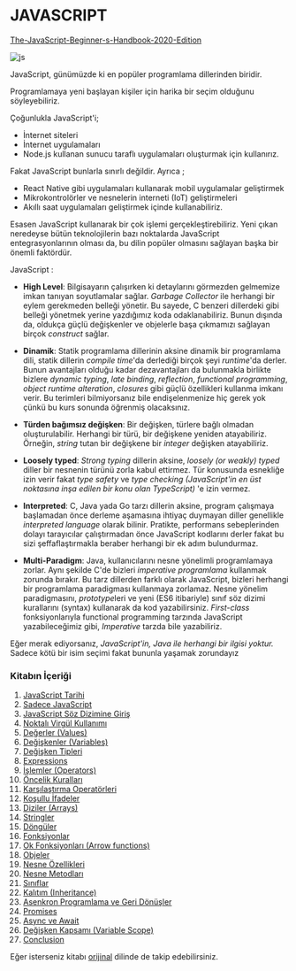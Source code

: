 
# JAVASCRIPT 
[The-JavaScript-Beginner-s-Handbook-2020-Edition](https://www.freecodecamp.org/news/the-complete-javascript-handbook-f26b2c71719c/#alittlebitofhistory)

![js](https://user-images.githubusercontent.com/51059267/85326923-bb80c180-b4d6-11ea-814d-a6cafdd4a6b7.png)

JavaScript, günümüzde ki en popüler programlama dillerinden biridir.

Programlamaya yeni başlayan kişiler için harika bir seçim olduğunu söyleyebiliriz.

Çoğunlukla JavaScript'i;
- İnternet siteleri
- İnternet uygulamaları
- Node.js kullanan sunucu taraflı uygulamaları oluşturmak için kullanırız.

Fakat JavaScript bunlarla sınırlı değildir. Ayrıca ;
-   React Native gibi uygulamaları kullanarak mobil uygulamalar geliştirmek
-   Mikrokontrolörler ve nesnelerin interneti (IoT) geliştirmeleri
-   Akıllı saat uygulamaları geliştirmek içinde kullanabiliriz.

Esasen JavaScript kullanarak bir çok işlemi gerçekleştirebiliriz. Yeni çıkan neredeyse bütün teknolojilerin bazı noktalarda JavaScript entegrasyonlarının olması da, bu dilin popüler olmasını sağlayan başka bir önemli faktördür.

JavaScript :  
- **High Level**: Bilgisayarın çalışırken ki detaylarını görmezden gelmemize imkan tanıyan soyutlamalar sağlar. *Garbage Collector* ile herhangi bir eylem gerekmeden belleği yönetir. Bu sayede, C benzeri dillerdeki gibi belleği yönetmek yerine yazdığımız koda odaklanabiliriz. Bunun dışında da, oldukça güçlü değişkenler ve objelerle başa çıkmamızı sağlayan birçok *construct* sağlar.
- **Dinamik**: Statik programlama dillerinin aksine dinamik bir programlama dili, statik dillerin *compile time*'da derlediği birçok şeyi *runtime*'da derler. Bunun avantajları olduğu kadar dezavantajları da  bulunmakla birlikte bizlere *dynamic typing*, *late binding*, *reflection*, *functional programming*, *object runtime alteration*, *closures* gibi güçlü özellikleri kullanma imkanı verir. Bu terimleri bilmiyorsanız bile endişelenmenize hiç gerek yok çünkü bu kurs sonunda öğrenmiş olacaksınız.

- **Türden bağımsız değişken**: Bir değişken, türlere bağlı olmadan oluşturulabilir. Herhangi bir türü, bir değişkene yeniden atayabiliriz. Örneğin, *string* tutan bir değişkene bir *integer* değişken atayabiliriz.

- **Loosely typed**: *Strong typing* dillerin aksine, *loosely (or weakly) typed* diller bir nesnenin türünü zorla kabul ettirmez. Tür konusunda esnekliğe izin verir fakat *type safety* ve *type checking (JavaScript'in en üst noktasına inşa edilen bir konu olan TypeScript)* 'e izin vermez. 

- **Interpreted**: C, Java yada Go tarzı dillerin aksine, program çalışmaya başlamadan önce derleme aşamasına ihtiyaç duymayan diller genellikle *interpreted language* olarak bilinir. Pratikte, performans sebeplerinden dolayı tarayıcılar çalıştırmadan önce JavaScript kodlarını derler fakat bu sizi şeffaflaştırmakla beraber herhangi bir ek adım bulundurmaz.
- **Multi-Paradigm**: Java, kullanıcılarını nesne yönelimli programlamaya zorlar. Aynı şekilde C'de bizleri *imperative programlama* kullanmak zorunda bırakır. Bu tarz dillerden farklı olarak JavaScript, bizleri herhangi bir programlama paradigması kullanmaya zorlamaz. Nesne yönelim paradigmasını, *prototype*leri ve yeni (ES6 itibariyle) sınıf söz dizimi kurallarını (syntax) kullanarak da kod yazabilirsiniz. *First-class* fonksiyonlarıyla functional programming tarzında JavaScript yazabileceğimiz gibi, *Imperative* tarzda bile yazabiliriz.

Eğer merak ediyorsanız, *JavaScript'in, Java ile herhangi bir ilgisi yoktur.* Sadece kötü bir isim seçimi fakat bununla yaşamak zorundayız


### Kitabın İçeriği

1. [JavaScript Tarihi](https://github.com/karacamelihcan/The-JavaScript-Beginner-s-Handbook-2020-Edition/blob/master/Turkish/1.JavaScript%20Tarihi.md)
2. [Sadece JavaScript](https://github.com/karacamelihcan/The-JavaScript-Beginner-s-Handbook-2020-Edition/blob/master/Turkish/2.Sadece%20JavaScript.md)
3. [JavaScript Söz Dizimine Giriş](https://github.com/karacamelihcan/The-JavaScript-Beginner-s-Handbook-2020-Edition/blob/master/Turkish/3.JavaScript%20S%C3%B6z%20Dizimine%20Giri%C5%9F.md)
4. [Noktalı Virgül Kullanımı](https://github.com/karacamelihcan/The-JavaScript-Beginner-s-Handbook-2020-Edition/blob/master/Turkish/4.Noktal%C4%B1%20Virg%C3%BCl%20Kullan%C4%B1m%C4%B1.md)
5. [Değerler (Values)](https://github.com/karacamelihcan/The-JavaScript-Beginner-s-Handbook-2020-Edition/blob/master/Turkish/5.De%C4%9Ferler(Values)%20.md)
6. [Değişkenler (Variables)](https://github.com/karacamelihcan/The-JavaScript-Beginner-s-Handbook-2020-Edition/blob/initial-create/English/Variables.md)
7. [Değişken Tipleri](https://github.com/karacamelihcan/The-JavaScript-Beginner-s-Handbook-2020-Edition/blob/initial-create/English/Types.md)
8. [Expressions](https://github.com/karacamelihcan/The-JavaScript-Beginner-s-Handbook-2020-Edition/blob/initial-create/English/Expressions.md)
9. [İşlemler (Operators)](https://github.com/karacamelihcan/The-JavaScript-Beginner-s-Handbook-2020-Edition/blob/initial-create/English/Operators.md)
10. [Öncelik Kuralları](https://github.com/karacamelihcan/The-JavaScript-Beginner-s-Handbook-2020-Edition/blob/initial-create/English/Precedence%20rules.md)
11. [Karşılaştırma Operatörleri](https://github.com/karacamelihcan/The-JavaScript-Beginner-s-Handbook-2020-Edition/blob/initial-create/English/Comparison%20operators.md)
12. [Koşullu İfadeler](https://github.com/karacamelihcan/The-JavaScript-Beginner-s-Handbook-2020-Edition/blob/initial-create/English/Conditionals.md)
13. [Diziler (Arrays)](https://github.com/karacamelihcan/The-JavaScript-Beginner-s-Handbook-2020-Edition/blob/initial-create/English/Arrays.md)
14. [Stringler](https://github.com/karacamelihcan/The-JavaScript-Beginner-s-Handbook-2020-Edition/blob/initial-create/English/Strings.md)
15. [Döngüler](https://github.com/karacamelihcan/The-JavaScript-Beginner-s-Handbook-2020-Edition/blob/initial-create/English/Loops.md)
16. [Fonksiyonlar](https://github.com/karacamelihcan/The-JavaScript-Beginner-s-Handbook-2020-Edition/blob/initial-create/English/Functions.md)
17. [Ok Fonksiyonları (Arrow functions)](https://github.com/karacamelihcan/The-JavaScript-Beginner-s-Handbook-2020-Edition/blob/initial-create/English/Arrow%20functions.md)
18. [Objeler](https://github.com/karacamelihcan/The-JavaScript-Beginner-s-Handbook-2020-Edition/blob/initial-create/English/Objects.md)
19. [Nesne Özellikleri](https://github.com/karacamelihcan/The-JavaScript-Beginner-s-Handbook-2020-Edition/blob/initial-create/English/Object%20Properties.md)
20. [Nesne Metodları ](https://github.com/karacamelihcan/The-JavaScript-Beginner-s-Handbook-2020-Edition/blob/initial-create/English/Object%20Methods.md)
21. [Sınıflar](https://github.com/karacamelihcan/The-JavaScript-Beginner-s-Handbook-2020-Edition/blob/initial-create/English/Classes.md)
22. [Kalıtım (Inheritance)](https://github.com/karacamelihcan/The-JavaScript-Beginner-s-Handbook-2020-Edition/blob/initial-create/English/Inheritance.md)
23. [Asenkron Programlama ve Geri Dönüşler](https://github.com/karacamelihcan/The-JavaScript-Beginner-s-Handbook-2020-Edition/blob/initial-create/English/Asynchonous%20Programming%20and%20Callbacks.md)
24. [Promises](https://github.com/karacamelihcan/The-JavaScript-Beginner-s-Handbook-2020-Edition/blob/initial-create/English/Promises.md)
25. [Async ve Await](https://github.com/karacamelihcan/The-JavaScript-Beginner-s-Handbook-2020-Edition/blob/initial-create/English/Async%20and%20Await.md)
26. [Değişken Kapsamı (Variable Scope)](https://github.com/karacamelihcan/The-JavaScript-Beginner-s-Handbook-2020-Edition/blob/initial-create/English/Variable%20scope.md)
27. [Conclusion](https://github.com/karacamelihcan/The-JavaScript-Beginner-s-Handbook-2020-Edition/blob/initial-create/English/Conclusion.md)


Eğer isterseniz kitabı [orijinal](https://www.freecodecamp.org/news/the-complete-javascript-handbook-f26b2c71719c/) dilinde de takip edebilirsiniz.
